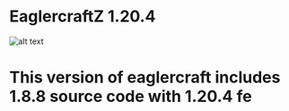 # EaglercraftZ 1.20.4
![alt text](https://raw.githubusercontent.com/XxZixiaxX-Alt/EaglercraftZ-1.20.4/refs/heads/main/EaglercraftZ.png)

# This version of eaglercraft includes 1.8.8 source code with 1.20.4 fe
